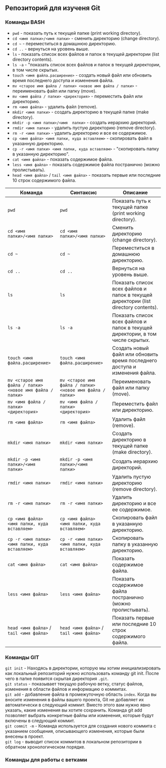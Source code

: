 ## Репозиторий для изученя Git

### Команды BASH

- ```pwd``` - показать путь к текущей папке (print working directory).  
- ```cd <имя папки>/<имя папки>``` - сменить директорию (change directory).  
- ```cd ~``` - переместиться в домашнюю директорию.  
- ```cd ..``` - вернуться на уровень выше.  
- ```ls``` - показать список всех файлов и папок в текущей директории (list directory contents).  
- ```ls -a``` - "показать список всех файлов и папок в текущей директории, в том числе скрытых.  
- ```touch <имя файла.расширение>``` - создать новый файл или обновить время последнего доступа и изменения файла.  
- ```mv <старое имя файла / папки> <новое имя файла / папки>``` - переименовать файл или папку (move).  
- ```mv <имя файла / папки> <директория>``` - переместить файл или директорию.  
- ```rm <имя файла>``` - удалить файл (remove).  
- ```mkdir <имя папки>``` - создать директорию в текущей папке (make directory).  
- ```mkdir -p <имя папки>/<имя  папки>``` - создать иерархию директорий.  
- ```rmdir <имя папки>``` - удалить пустую директорию (remove directory).  
- ```rm -r <имя папки>``` - удалить директорию и все ее содержимое.  
- ```cp <имя файла> <имя папки, куда вставляем>``` - скопировать файл в указанную директорию.  
- ```cp -r <имя папки> <имя папки, куда вставляем>``` - "скопировать папку в указанную директорию".  
- ```cat <имя файла>``` - показать содержимое файла.  
- ```less <имя файла>``` - показать содержимое файла постранично (можно пролистывать).  
- ```head <имя файла>``` / ```tail <имя файла>``` - показать первые или последние 10 строк содержимого файла.

 | Команда                                   | Синтаксис                                   | Описание                                                                                   |
|-------------------------------------------|---------------------------------------------|--------------------------------------------------------------------------------------------|
| `pwd`                                     | `pwd`                                       | Показать путь к текущей папке (print working directory).                                  |
| `cd <имя папки>/<имя папки>`              | `cd <имя папки>/<имя папки>`               | Сменить директорию (change directory).                                                    |
| `cd ~`                                    | `cd ~`                                      | Переместиться в домашнюю директорию.                                                      |
| `cd ..`                                   | `cd ..`                                     | Вернуться на уровень выше.                                                                 |
| `ls`                                      | `ls`                                        | Показать список всех файлов и папок в текущей директории (list directory contents).       |
| `ls -a`                                   | `ls -a`                                     | Показать список всех файлов и папок в текущей директории, в том числе скрытых.            |
| `touch <имя файла.расширение>`            | `touch <имя файла.расширение>`             | Создать новый файл или обновить время последнего доступа и изменения файла.               |
| `mv <старое имя файла / папки> <новое имя файла / папки>` | `mv <старое имя файла / папки> <новое имя файла / папки>` | Переименовать файл или папку (move).                                                      |
| `mv <имя файла / папки> <директория>`    | `mv <имя файла / папки> <директория>`     | Переместить файл или директорию.                                                          |
| `rm <имя файла>`                          | `rm <имя файла>`                           | Удалить файл (remove).                                                                     |
| `mkdir <имя папки>`                       | `mkdir <имя папки>`                        | Создать директорию в текущей папке (make directory).                                      |
| `mkdir -p <имя папки>/<имя  папки>`       | `mkdir -p <имя папки>/<имя  папки>`       | Создать иерархию директорий.                                                              |
| `rmdir <имя папки>`                       | `rmdir <имя папки>`                        | Удалить пустую директорию (remove directory).                                             |
| `rm -r <имя папки>`                       | `rm -r <имя папки>`                        | Удалить директорию и все ее содержимое.                                                  |
| `cp <имя файла> <имя папки, куда вставляем>`  | `cp <имя файла> <имя папки, куда вставляем>`  | Скопировать файл в указанную директорию.                                                 |
| `cp -r <имя папки> <имя папки, куда вставляем>`  | `cp -r <имя папки> <имя папки, куда вставляем>`  | Скопировать папку в указанную директорию.                                                |
| `cat <имя файла>`                         | `cat <имя файла>`                          | Показать содержимое файла.                                                                 |
| `less <имя файла>`                        | `less <имя файла>`                         | Показать содержимое файла постранично (можно пролистывать).                               |
| `head <имя файла>` / `tail <имя файла>`  | `head <имя файла>` / `tail <имя файла>`   | Показать первые или последние 10 строк содержимого файла.                                 |


### Команды GIT

```git init``` - Находясь в директории, которую мы хотим инициализировать как локальный репозиторий нужно использовать команду git init. После чего в папке появится скрытая директория ```.git```.  
```git status``` - показывает текущую рабочую ветку, статус файлов, изменения в области файлов и информацию о коммитах.  
```git add``` - добавление файла в промежуточную область ```index```. Когда вы вносите изменения в файлы вашего проекта, Git не добавляет их автоматически в следующий коммит. Вместо этого вам нужно явно указать, какие изменения вы хотите сохранить. Команда git add позволяет выбрать конкретные файлы или изменения, которые будут включены в следующий коммит.  
```git commit -m``` - Команда используется для создания нового коммита с указанием сообщения, описывающего изменения, которые были внесены в проект.  
```git log``` - выводит список коммитов в локальном репозитории в обратном хронологическом порядке.  

### Команды для работы с ветками
